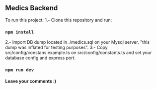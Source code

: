 
## Medics Backend
To run this project:
1.- Clone this repository and run:

### `npm install`

2.- Import DB dump located in ./medics.sql on your Mysql server. "this dump was inflated for testing purposes".
3.- Copy src/config/constans.example.ts on src/config/constants.ts and set your database config and express port.

### `npm run dev`

#### Leave your comments :)

